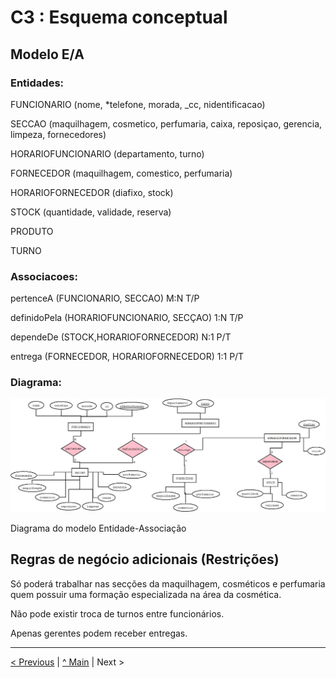 # C3 : Esquema conceptual

## Modelo E/A


### Entidades: 

FUNCIONARIO (nome, *telefone, morada, _cc, nidentificacao)

SECCAO (maquilhagem, cosmetico, perfumaria, caixa, reposiçao, gerencia, limpeza, fornecedores) 

HORARIOFUNCIONARIO (departamento, turno)

FORNECEDOR (maquilhagem, comestico, perfumaria)

HORARIOFORNECEDOR (diafixo, stock) 

STOCK (quantidade, validade, reserva) 

PRODUTO

TURNO


### Associacoes:

pertenceA (FUNCIONARIO, SECCAO)                  M:N      T/P

definidoPela (HORARIOFUNCIONARIO, SECÇAO)        1:N      T/P

dependeDe (STOCK,HORARIOFORNECEDOR)              N:1      P/T   

entrega (FORNECEDOR, HORARIOFORNECEDOR)          1:1      P/T




### Diagrama: 

![An alternative description](imagens/diagrama1.png)   

Diagrama do modelo Entidade-Associação



## Regras de negócio adicionais (Restrições)

Só poderá trabalhar nas secções da maquilhagem, cosméticos e perfumaria quem possuir uma formação especializada na área da cosmética. 

Não pode existir troca de turnos entre funcionários. 

Apenas gerentes podem receber entregas. 


---
[< Previous](rei02.md) | [^ Main](https://github.com/exemploTrabalho/reportSIBD01/) | Next >
